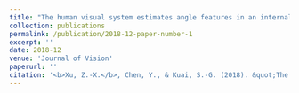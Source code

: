 ```yaml
---
title: "The human visual system estimates angle features in an internal reference frame: A computational and psychophysical study."
collection: publications
permalink: /publication/2018-12-paper-number-1
excerpt: ''
date: 2018-12
venue: 'Journal of Vision'
paperurl: ''
citation: '<b>Xu, Z.-X.</b>, Chen, Y., & Kuai, S.-G. (2018). &quot;The human visual system estimates angle features in an internal reference frame: A computational and psychophysical study.&quot; <i>Journal of Vision</i>. 18(13):10, 1–11.'
---
```

